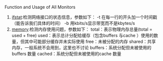 Function and Usage of All Monitors

 1. [ifstat](ifstat):检测网络接口的状态信息，参数如下：
 -t 在每一行的开头加一个时间戳（能告诉我们具体的时间）
 -b 用kbits/s显示带宽而不是kbytes/s 
 2. [memory](memory):检测内存使用问题，参数如下：
 total：表示物理内存总量(total = used + free)
 used：表示总计分配给缓存（包含buffers 与cache ）使用的数量，但其中可能部分缓存并未实际使用
 free：未被分配的内存
 shared：共享内存，一般系统不会用到，这里也不讨论
 buffers：系统分配但未被使用的buffers 数量
 cached：系统分配但未被使用的cache 数量

